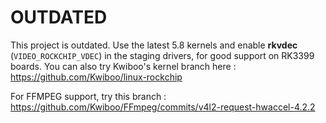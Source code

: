 # OUTDATED

This project is outdated.
Use the latest 5.8 kernels and enable **rkvdec** (`VIDEO_ROCKCHIP_VDEC`) in the staging drivers, for good support on RK3399 boards.
You can also try Kwiboo's kernel branch here : https://github.com/Kwiboo/linux-rockchip

For FFMPEG support, try this branch : https://github.com/Kwiboo/FFmpeg/commits/v4l2-request-hwaccel-4.2.2
